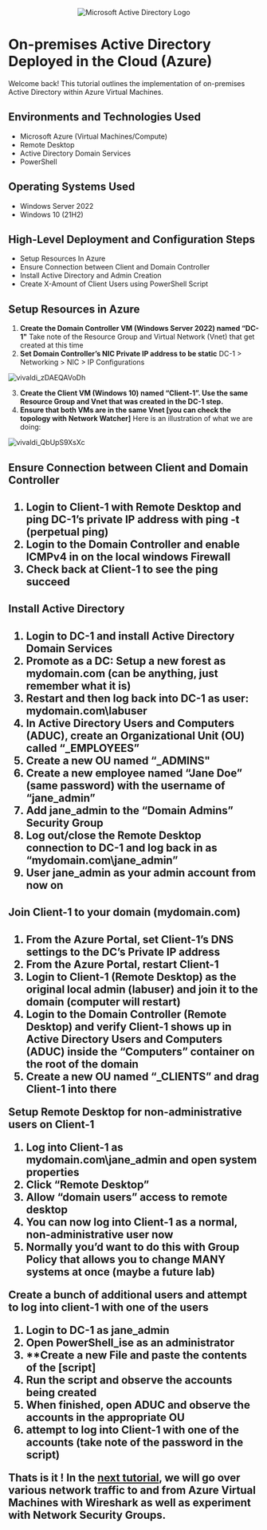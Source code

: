 <p align="center">
<img src="https://i.imgur.com/pU5A58S.png" alt="Microsoft Active Directory Logo"/>
</p>

<h1>On-premises Active Directory Deployed in the Cloud (Azure)</h1>

Welcome back! This tutorial outlines the implementation of on-premises Active Directory within Azure Virtual Machines.<br />

<h2>Environments and Technologies Used</h2>

- Microsoft Azure (Virtual Machines/Compute)
- Remote Desktop
- Active Directory Domain Services
- PowerShell

<h2>Operating Systems Used </h2>

- Windows Server 2022
- Windows 10 (21H2)

<h2>High-Level Deployment and Configuration Steps</h2>

- Setup Resources In Azure
- Ensure Connection between Client and Domain Controller
- Install Active Directory and Admin Creation
- Create X-Amount of Client Users using PowerShell Script

<h2>Setup Resources in Azure</h2>

1. **Create the Domain Controller VM (Windows Server 2022) named “DC-1"**
   Take note of the Resource Group and Virtual Network (Vnet) that get created at this time
2. **Set Domain Controller’s NIC Private IP address to be static**
DC-1 > Networking > NIC > IP Configurations

![vivaldi_zDAEQAVoDh](https://user-images.githubusercontent.com/109401839/212756392-d05a4c3b-610c-4fe8-a5e8-1e31e86da7e3.png)

3. **Create the Client VM (Windows 10) named “Client-1”. Use the same Resource Group and Vnet that was created in the DC-1 step.**
4. **Ensure that both VMs are in the same Vnet [you can check the topology with Network Watcher]**
Here is an illustration of what we are doing: 

![vivaldi_QbUpS9XsXc](https://user-images.githubusercontent.com/109401839/212757249-70c7c150-9627-408f-a285-53b0f9d34a09.png)

<h2>Ensure Connection between Client and Domain Controller<h2>

1. **Login to Client-1 with Remote Desktop and ping DC-1’s private IP address with ping -t <ip address> (perpetual ping)**
2. **Login to the Domain Controller and enable ICMPv4 in on the local windows Firewall**
3. **Check back at Client-1 to see the ping succeed**

<h2>Install Active Directory<h2>

1. **Login to DC-1 and install Active Directory Domain Services**
2. **Promote as a DC: Setup a new forest as mydomain.com (can be anything, just remember what it is)**
3. **Restart and then log back into DC-1 as user: mydomain.com\labuser**
4. **In Active Directory Users and Computers (ADUC), create an Organizational Unit (OU) called “_EMPLOYEES”**
5. **Create a new OU named “_ADMINS"**
6. **Create a new employee named “Jane Doe” (same password) with the username of “jane_admin”**
7. **Add jane_admin to the “Domain Admins” Security Group**
8. **Log out/close the Remote Desktop connection to DC-1 and log back in as “mydomain.com\jane_admin”**
9. **User jane_admin as your admin account from now on**

<h2>Join Client-1 to your domain (mydomain.com)<h2>

1. **From the Azure Portal, set Client-1’s DNS settings to the DC’s Private IP address**
2. **From the Azure Portal, restart Client-1**
3. **Login to Client-1 (Remote Desktop) as the original local admin (labuser) and join it to the domain (computer will restart)**
4. **Login to the Domain Controller (Remote Desktop) and verify Client-1 shows up in Active Directory Users and Computers (ADUC) inside the “Computers” container on the root of the domain**
5. **Create a new OU named “_CLIENTS” and drag Client-1 into there**

**Setup Remote Desktop for non-administrative users on Client-1**

1. **Log into Client-1 as mydomain.com\jane_admin and open system properties**
2. **Click “Remote Desktop”**
3. **Allow “domain users” access to remote desktop**
4. **You can now log into Client-1 as a normal, non-administrative user now**
5. **Normally you’d want to do this with Group Policy that allows you to change MANY systems at once (maybe a future lab)**

**Create a bunch of additional users and attempt to log into client-1 with one of the users**

1. **Login to DC-1 as jane_admin**
2. **Open PowerShell_ise as an administrator**
3. **Create a new File and paste the contents of the [script]
4. **Run the script and observe the accounts being created**
5. **When finished, open ADUC and observe the accounts in the appropriate OU**
6. **attempt to log into Client-1 with one of the accounts (take note of the password in the script)**

Thats is it ! In the [next tutorial](https://github.com/fnabeel/-azure-network-protocols), we will go over various network traffic to and from Azure Virtual Machines with Wireshark as well as experiment with Network Security Groups.
